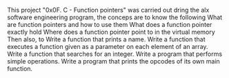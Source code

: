 This project "0x0F. C - Function pointers" was carried out dring the alx software engineering program, the conceps are to know the following
What are function pointers and how to use them
What does a function pointer exactly hold
Where does a function pointer point to in the virtual memory
Then also, to 
Write a function that prints a name.
Write a function that executes a function given as a parameter on each element of an array.
Write a function that searches for an integer.
Write a program that performs simple operations.
Write a program that prints the opcodes of its own main function.
